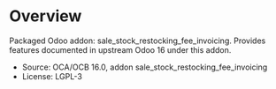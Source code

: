 # Overview

Packaged Odoo addon: sale_stock_restocking_fee_invoicing. Provides features documented in upstream Odoo 16 under this addon.

- Source: OCA/OCB 16.0, addon sale_stock_restocking_fee_invoicing
- License: LGPL-3
